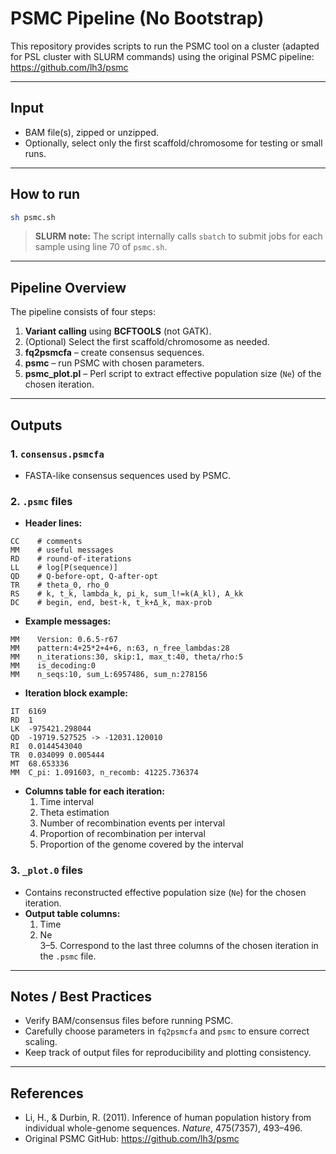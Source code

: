 
# PSMC Pipeline (No Bootstrap)


This repository provides scripts to run the PSMC tool on a cluster (adapted for PSL cluster with SLURM commands) using the original PSMC pipeline: https://github.com/lh3/psmc

---

## Input

- BAM file(s), zipped or unzipped.  
- Optionally, select only the first scaffold/chromosome for testing or small runs.

---

## How to run

```bash
sh psmc.sh
```

> **SLURM note:** The script internally calls `sbatch` to submit jobs for each sample using line 70 of `psmc.sh`.

---

## Pipeline Overview

The pipeline consists of four steps:

1. **Variant calling** using **BCFTOOLS** (not GATK).  
2. (Optional) Select the first scaffold/chromosome as needed.  
3. **fq2psmcfa** – create consensus sequences.  
4. **psmc** – run PSMC with chosen parameters.  
5. **psmc_plot.pl** – Perl script to extract effective population size (`Ne`) of the chosen iteration.

---

## Outputs

### 1. `consensus.psmcfa`
- FASTA-like consensus sequences used by PSMC.

### 2. `.psmc` files

- **Header lines:**
```
CC    # comments
MM    # useful messages
RD    # round-of-iterations
LL    # log[P(sequence)]
QD    # Q-before-opt, Q-after-opt
TR    # theta_0, rho_0
RS    # k, t_k, lambda_k, pi_k, sum_l!=k(A_kl), A_kk
DC    # begin, end, best-k, t_k+Δ_k, max-prob
```
- **Example messages:**
```
MM    Version: 0.6.5-r67
MM    pattern:4+25*2+4+6, n:63, n_free_lambdas:28
MM    n_iterations:30, skip:1, max_t:40, theta/rho:5
MM    is_decoding:0
MM    n_seqs:10, sum_L:6957486, sum_n:278156
```
- **Iteration block example:**
```
IT  6169
RD  1
LK  -975421.298044
QD  -19719.527525 -> -12031.120010
RI  0.0144543040
TR  0.034099 0.005444
MT  68.653336
MM  C_pi: 1.091603, n_recomb: 41225.736374
```
- **Columns table for each iteration:**
  1. Time interval  
  2. Theta estimation  
  3. Number of recombination events per interval  
  4. Proportion of recombination per interval  
  5. Proportion of the genome covered by the interval  

### 3. `_plot.0` files

- Contains reconstructed effective population size (`Ne`) for the chosen iteration.  
- **Output table columns:**
  1. Time  
  2. Ne  
  3–5. Correspond to the last three columns of the chosen iteration in the `.psmc` file.

---

## Notes / Best Practices

- Verify BAM/consensus files before running PSMC.  
- Carefully choose parameters in `fq2psmcfa` and `psmc` to ensure correct scaling.  
- Keep track of output files for reproducibility and plotting consistency.  

---

## References

- Li, H., & Durbin, R. (2011). Inference of human population history from individual whole-genome sequences. *Nature*, 475(7357), 493–496.  
- Original PSMC GitHub: https://github.com/lh3/psmc

